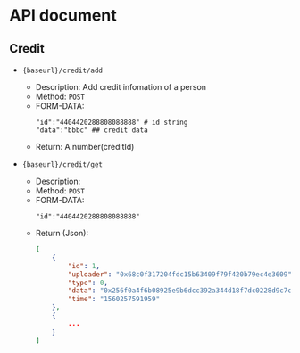 # API document

## Credit

* `{baseurl}/credit/add`
  - Description: Add credit infomation of a person
  - Method: `POST`
  - FORM-DATA:
    ```
    "id":"4404420288808088888" # id string
    "data":"bbbc" ## credit data
    ```
  - Return:
    A number(creditId)

* `{baseurl}/credit/get`
  - Description: 
  - Method: `POST`
  - FORM-DATA:
    ```
    "id":"4404420288808088888"
    ```
  - Return (Json):
    ``` JSON
    [
        {
            "id": 1,
            "uploader": "0x68c0f317204fdc15b63409f79f420b79ec4e3609",
            "type": 0,
            "data": "0x256f0a4f6b08925e9b6dcc392a344d18f7dc0228d9c7cf57b6acb9338b626a4d",
            "time": "1560257591959"
        },
        {
            ...
        }
    ]
    ```
  